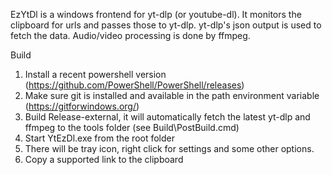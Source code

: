 EzYtDl is a windows frontend for yt-dlp (or youtube-dl). It monitors the clipboard for urls and passes those to
yt-dlp. yt-dlp's json output is used to fetch the data. Audio/video processing is done by ffmpeg.

Build

1. Install a recent powershell version (https://github.com/PowerShell/PowerShell/releases)
2. Make sure git is installed and available in the path environment variable (https://gitforwindows.org/)
3. Build Release-external, it will automatically fetch the latest yt-dlp and ffmpeg to the tools folder (see Build\PostBuild.cmd)
4. Start YtEzDl.exe from the root folder
5. There will be tray icon, right click for settings and some other options.
6. Copy a supported link to the clipboard
